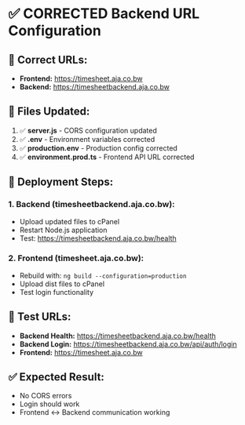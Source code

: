
# ✅ CORRECTED Backend URL Configuration

## 🎯 **Correct URLs:**
- **Frontend:** https://timesheet.aja.co.bw
- **Backend:** https://timesheetbackend.aja.co.bw

## 🔧 **Files Updated:**
1. ✅ **server.js** - CORS configuration updated
2. ✅ **.env** - Environment variables corrected
3. ✅ **production.env** - Production config corrected
4. ✅ **environment.prod.ts** - Frontend API URL corrected

## 🚀 **Deployment Steps:**

### **1. Backend (timesheetbackend.aja.co.bw):**
- Upload updated files to cPanel
- Restart Node.js application
- Test: https://timesheetbackend.aja.co.bw/health

### **2. Frontend (timesheet.aja.co.bw):**
- Rebuild with: `ng build --configuration=production`
- Upload dist files to cPanel
- Test login functionality

## 🧪 **Test URLs:**
- **Backend Health:** https://timesheetbackend.aja.co.bw/health
- **Backend Login:** https://timesheetbackend.aja.co.bw/api/auth/login
- **Frontend:** https://timesheet.aja.co.bw

## ✅ **Expected Result:**
- No CORS errors
- Login should work
- Frontend ↔ Backend communication working
